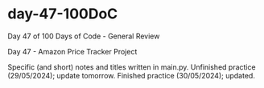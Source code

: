 # day-47-100DoC
Day 47 of 100 Days of Code - General Review

Day 47 - Amazon Price Tracker Project

Specific (and short) notes and titles written in main.py. 
  Unfinished practice (29/05/2024); update tomorrow.
    Finished practice (30/05/2024); updated.
